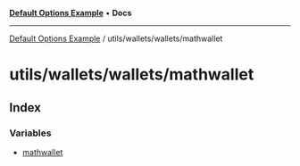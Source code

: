 [**Default Options Example**](../../../../README.md) • **Docs**

***

[Default Options Example](../../../../modules.md) / utils/wallets/wallets/mathwallet

# utils/wallets/wallets/mathwallet

## Index

### Variables

- [mathwallet](variables/mathwallet.md)
